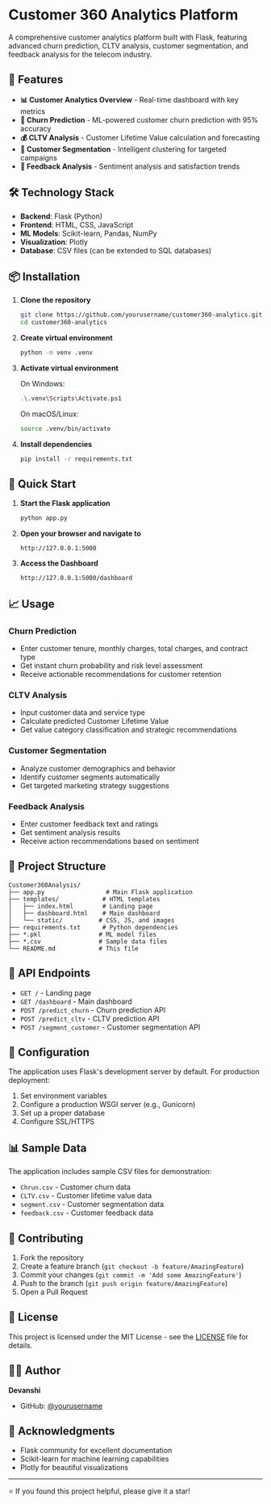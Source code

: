 # Customer 360 Analytics Platform

A comprehensive customer analytics platform built with Flask, featuring advanced churn prediction, CLTV analysis, customer segmentation, and feedback analysis for the telecom industry.

## 🚀 Features

- **📊 Customer Analytics Overview** - Real-time dashboard with key metrics
- **🎯 Churn Prediction** - ML-powered customer churn prediction with 95% accuracy
- **💰 CLTV Analysis** - Customer Lifetime Value calculation and forecasting
- **🧩 Customer Segmentation** - Intelligent clustering for targeted campaigns
- **💬 Feedback Analysis** - Sentiment analysis and satisfaction trends

## 🛠️ Technology Stack

- **Backend**: Flask (Python)
- **Frontend**: HTML, CSS, JavaScript
- **ML Models**: Scikit-learn, Pandas, NumPy
- **Visualization**: Plotly
- **Database**: CSV files (can be extended to SQL databases)

## 📦 Installation

1. **Clone the repository**
   ```bash
   git clone https://github.com/yourusername/customer360-analytics.git
   cd customer360-analytics
   ```

2. **Create virtual environment**
   ```bash
   python -m venv .venv
   ```

3. **Activate virtual environment**
   
   On Windows:
   ```bash
   .\.venv\Scripts\Activate.ps1
   ```
   
   On macOS/Linux:
   ```bash
   source .venv/bin/activate
   ```

4. **Install dependencies**
   ```bash
   pip install -r requirements.txt
   ```

## 🚀 Quick Start

1. **Start the Flask application**
   ```bash
   python app.py
   ```

2. **Open your browser and navigate to**
   ```
   http://127.0.0.1:5000
   ```

3. **Access the Dashboard**
   ```
   http://127.0.0.1:5000/dashboard
   ```

## 📈 Usage

### Churn Prediction
- Enter customer tenure, monthly charges, total charges, and contract type
- Get instant churn probability and risk level assessment
- Receive actionable recommendations for customer retention

### CLTV Analysis
- Input customer data and service type
- Calculate predicted Customer Lifetime Value
- Get value category classification and strategic recommendations

### Customer Segmentation
- Analyze customer demographics and behavior
- Identify customer segments automatically
- Get targeted marketing strategy suggestions

### Feedback Analysis
- Enter customer feedback text and ratings
- Get sentiment analysis results
- Receive action recommendations based on sentiment

## 📁 Project Structure

```
Customer360Analysis/
├── app.py                 # Main Flask application
├── templates/            # HTML templates
│   ├── index.html        # Landing page
│   ├── dashboard.html    # Main dashboard
│   └── static/          # CSS, JS, and images
├── requirements.txt      # Python dependencies
├── *.pkl                # ML model files
├── *.csv                # Sample data files
└── README.md            # This file
```

## 🎯 API Endpoints

- `GET /` - Landing page
- `GET /dashboard` - Main dashboard
- `POST /predict_churn` - Churn prediction API
- `POST /predict_cltv` - CLTV prediction API
- `POST /segment_customer` - Customer segmentation API

## 🔧 Configuration

The application uses Flask's development server by default. For production deployment:

1. Set environment variables
2. Configure a production WSGI server (e.g., Gunicorn)
3. Set up a proper database
4. Configure SSL/HTTPS

## 📊 Sample Data

The application includes sample CSV files for demonstration:
- `Chrun.csv` - Customer churn data
- `CLTV.csv` - Customer lifetime value data
- `segment.csv` - Customer segmentation data
- `feedback.csv` - Customer feedback data

## 🤝 Contributing

1. Fork the repository
2. Create a feature branch (`git checkout -b feature/AmazingFeature`)
3. Commit your changes (`git commit -m 'Add some AmazingFeature'`)
4. Push to the branch (`git push origin feature/AmazingFeature`)
5. Open a Pull Request

## 📝 License

This project is licensed under the MIT License - see the [LICENSE](LICENSE) file for details.

## 👨‍💻 Author

**Devanshi**
- GitHub: [@yourusername](https://github.com/yourusername)

## 🙏 Acknowledgments

- Flask community for excellent documentation
- Scikit-learn for machine learning capabilities
- Plotly for beautiful visualizations

---

⭐ If you found this project helpful, please give it a star!